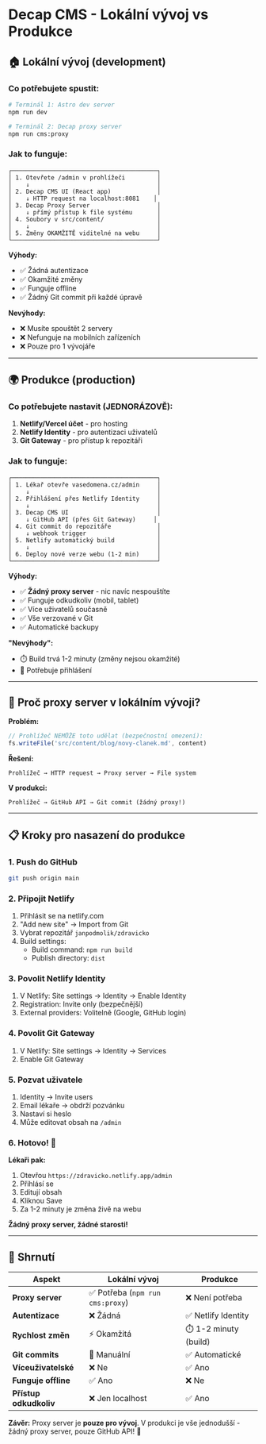 # Decap CMS - Lokální vývoj vs Produkce

## 🏠 Lokální vývoj (development)

### Co potřebujete spustit:
```bash
# Terminál 1: Astro dev server
npm run dev

# Terminál 2: Decap proxy server
npm run cms:proxy
```

### Jak to funguje:
```
┌─────────────────────────────────────────┐
│ 1. Otevřete /admin v prohlížeči         │
│    ↓                                    │
│ 2. Decap CMS UI (React app)             │
│    ↓ HTTP request na localhost:8081    │
│ 3. Decap Proxy Server                   │
│    ↓ přímý přístup k file systému       │
│ 4. Soubory v src/content/               │
│    ↓                                    │
│ 5. Změny OKAMŽITĚ viditelné na webu     │
└─────────────────────────────────────────┘
```

**Výhody:**
- ✅ Žádná autentizace
- ✅ Okamžité změny
- ✅ Funguje offline
- ✅ Žádný Git commit při každé úpravě

**Nevýhody:**
- ❌ Musíte spouštět 2 servery
- ❌ Nefunguje na mobilních zařízeních
- ❌ Pouze pro 1 vývojáře

---

## 🌍 Produkce (production)

### Co potřebujete nastavit (JEDNORÁZOVĚ):

1. **Netlify/Vercel účet** - pro hosting
2. **Netlify Identity** - pro autentizaci uživatelů
3. **Git Gateway** - pro přístup k repozitáři

### Jak to funguje:
```
┌─────────────────────────────────────────┐
│ 1. Lékař otevře vasedomena.cz/admin     │
│    ↓                                    │
│ 2. Přihlášení přes Netlify Identity     │
│    ↓                                    │
│ 3. Decap CMS UI                         │
│    ↓ GitHub API (přes Git Gateway)     │
│ 4. Git commit do repozitáře             │
│    ↓ webhook trigger                    │
│ 5. Netlify automatický build            │
│    ↓                                    │
│ 6. Deploy nové verze webu (1-2 min)     │
└─────────────────────────────────────────┘
```

**Výhody:**
- ✅ **Žádný proxy server** - nic navíc nespouštíte
- ✅ Funguje odkudkoliv (mobil, tablet)
- ✅ Více uživatelů současně
- ✅ Vše verzované v Git
- ✅ Automatické backupy

**"Nevýhody":**
- ⏱️ Build trvá 1-2 minuty (změny nejsou okamžité)
- 🔐 Potřebuje přihlášení

---

## 🔄 Proč proxy server v lokálním vývoji?

**Problém:**
```javascript
// Prohlížeč NEMŮŽE toto udělat (bezpečnostní omezení):
fs.writeFile('src/content/blog/novy-clanek.md', content)
```

**Řešení:**
```
Prohlížeč → HTTP request → Proxy server → File system
```

**V produkci:**
```
Prohlížeč → GitHub API → Git commit (žádný proxy!)
```

---

## 📋 Kroky pro nasazení do produkce

### 1. Push do GitHub
```bash
git push origin main
```

### 2. Připojit Netlify
1. Přihlásit se na netlify.com
2. "Add new site" → Import from Git
3. Vybrat repozitář `janpodmolik/zdravicko`
4. Build settings:
   - Build command: `npm run build`
   - Publish directory: `dist`

### 3. Povolit Netlify Identity
1. V Netlify: Site settings → Identity → Enable Identity
2. Registration: Invite only (bezpečnější)
3. External providers: Volitelně (Google, GitHub login)

### 4. Povolit Git Gateway
1. V Netlify: Site settings → Identity → Services
2. Enable Git Gateway

### 5. Pozvat uživatele
1. Identity → Invite users
2. Email lékaře → obdrží pozvánku
3. Nastaví si heslo
4. Může editovat obsah na `/admin`

### 6. Hotovo! 🎉

**Lékaři pak:**
1. Otevřou `https://zdravicko.netlify.app/admin`
2. Přihlásí se
3. Editují obsah
4. Kliknou Save
5. Za 1-2 minuty je změna živě na webu

**Žádný proxy server, žádné starosti!**

---

## 🎯 Shrnutí

| Aspekt | Lokální vývoj | Produkce |
|--------|---------------|----------|
| **Proxy server** | ✅ Potřeba (`npm run cms:proxy`) | ❌ Není potřeba |
| **Autentizace** | ❌ Žádná | ✅ Netlify Identity |
| **Rychlost změn** | ⚡ Okamžitá | ⏱️ 1-2 minuty (build) |
| **Git commits** | 🔧 Manuální | ✅ Automatické |
| **Víceuživatelské** | ❌ Ne | ✅ Ano |
| **Funguje offline** | ✅ Ano | ❌ Ne |
| **Přístup odkudkoliv** | ❌ Jen localhost | ✅ Ano |

**Závěr:** Proxy server je **pouze pro vývoj**. V produkci je vše jednodušší - žádný proxy server, pouze GitHub API! 🚀
